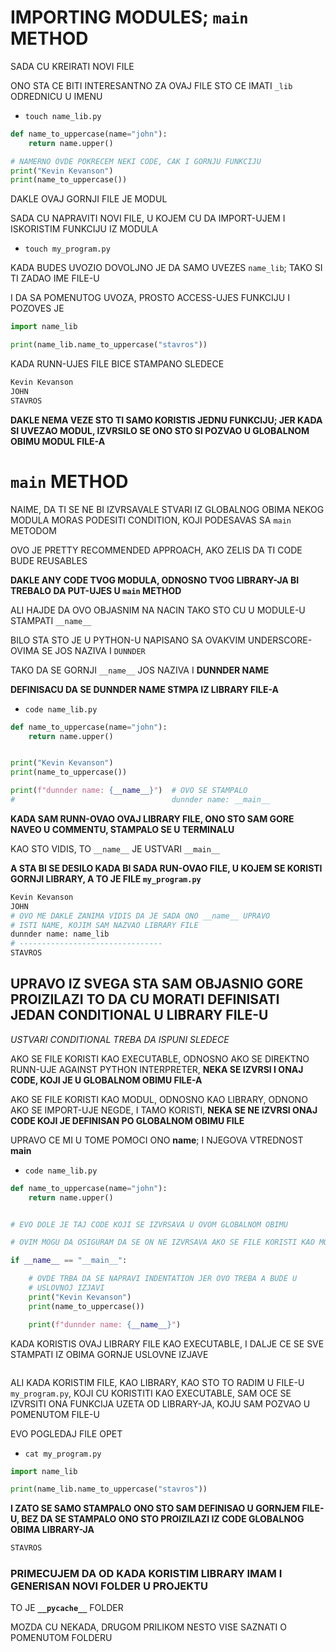 # IMPORTING MODULES; `main` METHOD

SADA CU KREIRATI NOVI FILE

ONO STA CE BITI INTERESANTNO ZA OVAJ FILE STO CE IMATI `_lib` ODREDNICU U IMENU

- `touch name_lib.py`

```py
def name_to_uppercase(name="john"):
    return name.upper()

# NAMERNO OVDE POKRECEM NEKI CODE, CAK I GORNJU FUNKCIJU
print("Kevin Kevanson")
print(name_to_uppercase())
```

DAKLE OVAJ GORNJI FILE JE MODUL

SADA CU NAPRAVITI NOVI FILE, U KOJEM CU DA IMPORT-UJEM I ISKORISTIM FUNKCIJU IZ MODULA

- `touch my_program.py`

KADA BUDES UVOZIO DOVOLJNO JE DA SAMO UVEZES `name_lib`; TAKO SI TI ZADAO IME FILE-U

I DA SA POMENUTOG UVOZA, PROSTO ACCESS-UJES FUNKCIJU I POZOVES JE

```py
import name_lib

print(name_lib.name_to_uppercase("stavros"))
```

KADA RUNN-UJES FILE BICE STAMPANO SLEDECE

```bash
Kevin Kevanson
JOHN
STAVROS
```

**DAKLE NEMA VEZE STO TI SAMO KORISTIS JEDNU FUNKCIJU; JER KADA SI UVEZAO MODUL, IZVRSILO SE ONO STO SI POZVAO U GLOBALNOM OBIMU MODUL FILE-A**

# `main` METHOD

NAIME, DA TI SE NE BI IZVRSAVALE STVARI IZ GLOBALNOG OBIMA NEKOG MODULA MORAS PODESITI CONDITION, KOJI PODESAVAS SA `main` METODOM

OVO JE PRETTY RECOMMENDED APPROACH, AKO ZELIS DA TI CODE BUDE REUSABLES

**DAKLE ANY CODE TVOG MODULA, ODNOSNO TVOG LIBRARY-JA BI TREBALO DA PUT-UJES U `main` METHOD**

ALI HAJDE DA OVO OBJASNIM NA NACIN TAKO STO CU U MODULE-U STAMPATI `__name__`

BILO STA STO JE U PYTHON-U NAPISANO SA OVAKVIM UNDERSCORE-OVIMA SE JOS NAZIVA I `DUNNDER`

TAKO DA SE GORNJI `__name__` JOS NAZIVA I **DUNNDER NAME**

**DEFINISACU DA SE DUNNDER NAME STMPA IZ LIBRARY FILE-A**

- `code name_lib.py`

```py
def name_to_uppercase(name="john"):
    return name.upper()


print("Kevin Kevanson")
print(name_to_uppercase())

print(f"dunnder name: {__name__}")  # OVO SE STAMPALO
#                                   dunnder name: __main__
```

**KADA SAM RUNN-OVAO OVAJ LIBRARY FILE, ONO STO SAM GORE NAVEO U COMMENTU, STAMPALO SE U TERMINALU**

KAO STO VIDIS, TO `__name__` JE USTVARI `__main__`

**A STA BI SE DESILO KADA BI SADA RUN-OVAO FILE, U KOJEM SE KORISTI GORNJI LIBRARY, A TO JE FILE `my_program.py`**

```bash
Kevin Kevanson
JOHN
# OVO ME DAKLE ZANIMA VIDIS DA JE SADA ONO __name__ UPRAVO
# ISTI NAME, KOJIM SAM NAZVAO LIBRARY FILE
dunnder name: name_lib
# --------------------------------
STAVROS
```

## UPRAVO IZ SVEGA STA SAM OBJASNIO GORE PROIZILAZI TO DA CU MORATI DEFINISATI JEDAN CONDITIONAL U LIBRARY FILE-U

*USTVARI CONDITIONAL TREBA DA ISPUNI SLEDECE*

AKO SE FILE KORISTI KAO EXECUTABLE, ODNOSNO AKO SE DIREKTNO RUNN-UJE AGAINST PYTHON INTERPRETER, **NEKA SE IZVRSI I ONAJ CODE, KOJI JE U GLOBALNOM OBIMU FILE-A**

AKO SE FILE KORISTI KAO MODUL, ODNOSNO KAO LIBRARY, ODNONO AKO SE IMPORT-UJE NEGDE, I TAMO KORISTI, **NEKA SE NE IZVRSI ONAJ CODE KOJI JE DEFINISAN PO GLOBALNOM OBIMU FILE**

UPRAVO CE MI U TOME POMOCI ONO __name__; I NJEGOVA VTREDNOST __main__

- `code name_lib.py`

```py
def name_to_uppercase(name="john"):
    return name.upper()


# EVO DOLE JE TAJ CODE KOJI SE IZVRSAVA U OVOM GLOBALNOM OBIMU

# OVIM MOGU DA OSIGURAM DA SE ON NE IZVRSAVA AKO SE FILE KORISTI KAO MODULE

if __name__ == "__main__":

    # OVDE TRBA DA SE NAPRAVI INDENTATION JER OVO TREBA A BUDE U
    # USLOVNOJ IZJAVI
    print("Kevin Kevanson")
    print(name_to_uppercase())

    print(f"dunnder name: {__name__}")

```

KADA KORISTIS OVAJ LIBRARY FILE KAO EXECUTABLE, I DALJE CE SE SVE STAMPATI IZ OBIMA GORNJE USLOVNE IZJAVE

```bash

```

ALI KADA KORISTIM FILE, KAO LIBRARY, KAO STO TO RADIM U FILE-U `my_program.py`, KOJI CU KORISTITI KAO EXECUTABLE, SAM OCE SE IZVRSITI ONA FUNKCIJA UZETA OD LIBRARY-JA, KOJU SAM POZVAO U POMENUTOM FILE-U

EVO POGLEDAJ FILE OPET

- `cat my_program.py`

```py
import name_lib

print(name_lib.name_to_uppercase("stavros"))
```

**I ZATO SE SAMO STAMPALO ONO STO SAM DEFINISAO U GORNJEM FILE-U, BEZ DA SE STAMPALO ONO STO PROIZILAZI IZ CODE GLOBALNOG OBIMA LIBRARY-JA**

```bash
STAVROS
```

### PRIMECUJEM DA OD KADA KORISTIM LIBRARY IMAM I GENERISAN NOVI FOLDER U PROJEKTU

TO JE **`__pycache__`** FOLDER

MOZDA CU NEKADA, DRUGOM PRILIKOM NESTO VISE SAZNATI O POMENUTOM FOLDERU

